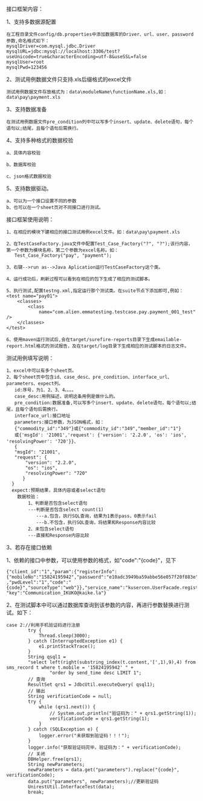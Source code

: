 接口框架内容：

  1、支持多数据源配置

    在工程目录文件config/db.properties中添加数据库的Driver、url、user、password参数,命名格式如下：
    mysqlDriver=com.mysql.jdbc.Driver
    mysqlURL=jdbc:mysql://localhost:3306/test?useUnicode=true&characterEncoding=utf-8&useSSL=false
    mysqlUser=root
    mysqlPwd=123456

2、测试用例数据文件只支持.xls后缀格式的excel文件
   
    测试用例数据文件存放格式为：data\moduleName\functionName.xls,如：data\pay\payment.xls

3、支持数据准备
   
    在测试用例数据文件pre_condition列中可以写多个insert、update、delete语句，每个语句以;结尾，且每个语句后需换行。

4、支持多种格式的数据校验

    a、具体内容校验

    b、数据库校验
    
    c、json格式数据校验

5、支持数据驱动。
   
    a、可以为一个接口设置不同的参数
    b、也可以在一个sheet页对不同接口进行测试。
   

接口框架使用说明：

    1、在相应的模块下建相应的接口测试用例excel文件。如：data\pay\payment.xls

    2、在TestCaseFactory.java文件中配置Test_Case_Factory("?", "?");该行内容，第一个参数为模块名称，第二个参数为excel名称。如：
       Test_Case_Factory("pay", "payment");
 
    3、右键-->run as-->Java Aplication运行TestCaseFactory这个类。
    
    4、运行成功后，刷新过程可以看到在相应的包下生成了相应的测试脚本。

    5、执行测试,配置testng.xml,指定运行那个测试类。在suite节点下添加即可,例如：
    <test name="pay01">
		<classes>
			<class
				name="com.alien.emmatesting.testcase.pay.payment_001_test" />
		</classes>
	</test>	

    6、使用maven运行测试后,会在target/surefire-reports目录下生成emailable-report.html格式的测试报告，及在target/log目录下生成相应的测试脚本的日志文件。


测试用例填写说明：

    1、excel中可以有多个sheet页。
    2、每个sheet页中包含id、case_desc、pre_condition、interface_url、parameters、expect列。
       id:序号，为1、2、3、4。。。。
       case_desc:用例描述，说明这条用例是做什么的。
       pre_condition:数据准备,可以写多个insert、update、delete语句，每个语句以;结尾，且每个语句后需换行。
       interface_url:接口地址
       parameters:接口参数，为JSON格式，如：
       {"commodity_id":"349"}或{"commodity_id":"349","member_id":"1"}
       或{'msgId': '21001','request': {'version': '2.2.0', 'os': 'ios', 'resolvingPower': '720'}}、
       {
       "msgId": "21001", 
       "request": {
           "version": "2.2.0", 
           "os": "ios", 
           "resolvingPower": "720"
          }
      }
      expect:预期结果，具体内容或者select语句
        数据校验：
			1、判断是否包含select语句
			---判断是否包含select count(1)
			   ---a.包含，执行SQL查询，结果为1表示pass，0表示fail
			   ---b.不包含，执行SQL查询，将结果和Response内容比较
			2、未包含select语句
			---直接和Response内容比较

3、若存在接口依赖

   1、依赖的接口中参数，可以使用参数的格式，如"code":"{code}"，见下
    
    {"client_id":"1","param":{"registerInfo":{"mobileNo":"15824195942","password":"e10adc3949ba59abbe56e057f20f883e"
    ,"pwdLevel":"1","code":"{code}","sourceType":"web"}},"service_name":"kusercen.UserFacade.register",
    "key":"Communication_IKUKO@kaike.la"}
    
   2、在测试脚本中可以通过数据库查询到该参数的内容，再进行参数替换进行测试。如下：

    case 2://利用手机验证码进行注册
			try {
				Thread.sleep(3000);
			} catch (InterruptedException e1) {
				e1.printStackTrace();
			}
			String qsql1 = 
            "select left(right(substring_index(t.content,'[',1),9),4) from sms_record t where t.mobile = '15824195942' " +
					"order by send_time desc LIMIT 1";
			// 查询
			ResultSet qrs1 = JdbcUtil.executeQuery( qsql1);
			// 输出
			String verificationCode = null;
			try {
				while (qrs1.next()) {
					// System.out.println("验证码为：" + qrs1.getString(1));
					verificationCode = qrs1.getString(1);
				}
			} catch (SQLException e) {
				logger.error("未获取到验证码！！！");
			}
			logger.info("获取验证码完毕，验证码为：" + verificationCode);
			// 关闭
			DBHelper.free(qrs1);
            String newParameters;
            newParameters = data.get("parameters").replace("{code}", verificationCode);
			data.put("parameters", newParameters);//更新验证码
			UnirestUtil.InterfaceTest(data);
			break;
